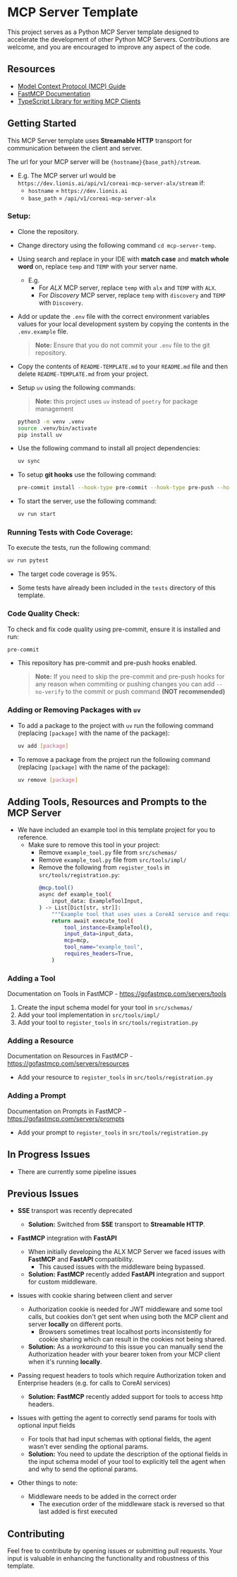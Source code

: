 
# MCP Server Template

This project serves as a Python MCP Server template designed to accelerate the development of other Python MCP Servers. Contributions are welcome, and you are encouraged to improve any aspect of the code.

## Resources
- [Model Context Protocol (MCP) Guide](https://publiciscoreai.atlassian.net/wiki/spaces/COREAI/pages/64275680/Model+Context+Protocol+E2E+Guide)
- [FastMCP Documentation](https://gofastmcp.com/getting-started/welcome)
- [TypeScript Library for writing MCP Clients](https://github.com/modelcontextprotocol/typescript-sdk?tab=readme-ov-file#writing-mcp-clients)

## Getting Started

This MCP Server template uses **Streamable HTTP** transport for communication between the client and server.

The url for your MCP server will be `{hostname}{base_path}/stream`.
- E.g. The MCP server url would be `https://dev.lionis.ai/api/v1/coreai-mcp-server-alx/stream` if:
  -  `hostname` = `https://dev.lionis.ai`
  -  `base_path` = `/api/v1/coreai-mcp-server-alx`

### Setup:

- Clone the repository.
- Change directory using the following command `cd mcp-server-temp`.

- Using search and replace in your IDE with **match case** and **match whole word** on, replace `temp` and `TEMP` with your server name.
  - E.g.
    - For *ALX* MCP server, replace `temp` with `alx` and `TEMP` with `ALX`.
    - For *Discovery* MCP server, replace `temp` with `discovery` and `TEMP` with `Discovery`.

- Add or update the `.env` file with the correct environment variables values for your local development system by copying the contents in the `.env.example` file.
  > **Note:** Ensure that you do not commit your `.env` file to the git repository.

- Copy the contents of `README-TEMPLATE.md` to your `README.md` file and then delete `README-TEMPLATE.md` from your project.

- Setup `uv` using the following commands:
  > **Note:** this project uses `uv` instead of `poetry` for package management

  ```bash
  python3 -m venv .venv
  source .venv/bin/activate
  pip install uv
  ```

- Use the following command to install all project dependencies:

  ```bash
  uv sync
  ```

- To setup **git hooks** use the following command:

  ```bash
  pre-commit install --hook-type pre-commit --hook-type pre-push --hook-type commit-msg
  ```

- To start the server, use the following command:

  ```bash
  uv run start
  ```

### Running Tests with Code Coverage:

To execute the tests, run the following command:

```bash
uv run pytest
```

- The target code coverage is 95%.

- Some tests have already been included in the `tests` directory of this template.

### Code Quality Check:

To check and fix code quality using pre-commit, ensure it is installed and run:

```bash
pre-commit
```

- This repository has pre-commit and pre-push hooks enabled.

  > **Note:** If you need to skip the pre-commit and pre-push hooks for any reason when commiting or pushing changes you can add `--no-verify` to the commit or push command **(NOT recommended)**

### Adding or Removing Packages with `uv`

- To add a package to the project with `uv` run the following command (replacing `[package]` with the name of the package):

  ```bash
  uv add [package]
  ```

- To remove a package from the project run the following command (replacing `[package]` with the name of the package):

  ```bash
  uv remove [package]
  ```

## Adding Tools, Resources and Prompts to the MCP Server

- We have included an example tool in this template project for you to reference.
  - Make sure to remove this tool in your project:
      - Remove `example_tool.py` file from `src/schemas/`
      - Remove `example_tool.py` file from `src/tools/impl/`
      - Remove the following from `register_tools` in `src/tools/registration.py`:
        ```bash
        @mcp.tool()
        async def example_tool(
            input_data: ExampleToolInput,
        ) -> List[Dict[str, str]]:
            """Example tool that uses uses a CoreAI service and requires request headers."""
            return await execute_tool(
                tool_instance=ExampleTool(),
                input_data=input_data,
                mcp=mcp,
                tool_name="example_tool",
                requires_headers=True,
            )
        ```

### Adding a Tool
Documentation on Tools in FastMCP - https://gofastmcp.com/servers/tools

1. Create the input schema model for your tool in `src/schemas/`
2. Add your tool implementation in `src/tools/impl/`
3. Add your tool to `register_tools` in `src/tools/registration.py`

### Adding a Resource
Documentation on Resources in FastMCP - https://gofastmcp.com/servers/resources

- Add your resource to `register_tools` in `src/tools/registration.py`

### Adding a Prompt
Documentation on Prompts in FastMCP - https://gofastmcp.com/servers/prompts

- Add your prompt to `register_tools` in `src/tools/registration.py`

## In Progress Issues

- There are currently some pipeline issues

## Previous Issues

- **SSE** transport was recently deprecated
  - **Solution:** Switched from **SSE** transport to **Streamable HTTP**.

- **FastMCP** integration with **FastAPI**
  - When initially developing the ALX MCP Server we faced issues with **FastMCP** and **FastAPI** compatibility.
    - This caused issues with the middleware being bypassed.
  - **Solution:** **FastMCP** recently added **FastAPI** integration and support for custom middleware.

- Issues with cookie sharing between client and server
  - Authorization cookie is needed for JWT middleware and some tool calls, but cookies don't get sent when using both the MCP client and server **locally** on different ports.
    - Browsers sometimes treat localhost ports inconsistently for cookie sharing which can result in the cookies not being shared.
  - **Solution:** As a *workaround* to this issue you can manually send the Authorization header with your bearer token from your MCP client when it's running **locally**.

- Passing request headers to tools which require Authorization token and Enterprise headers (e.g. for calls to CoreAI services)
  - **Solution:** **FastMCP** recently added support for tools to access http headers.

- Issues with getting the agent to correctly send params for tools with optional input fields
  - For tools that had input schemas with optional fields, the agent wasn't ever sending the optional params.
  - **Solution:** You need to update the description of the optional fields in the input schema model of your tool to explicitly tell the agent when and why to send the optional params.

- Other things to note:
  - Middleware needs to be added in the correct order
    - The execution order of the middleware stack is reversed so that last added is first executed

## Contributing

Feel free to contribute by opening issues or submitting pull requests. Your input is valuable in enhancing the functionality and robustness of this template.
